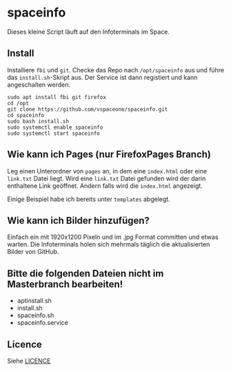 # spaceinfo

Dieses kleine Script läuft auf den Infoterminals im Space.

## Install
Installiere `fbi` und `git`. Checke das Repo nach `/opt/spaceinfo` aus und führe das `install.sh`-Skript aus. Der Service ist dann registiert und kann angeschalten werden.

```
sudo apt install fbi git firefox
cd /opt
git clone https://github.com/vspaceone/spaceinfo.git
cd spaceinfo
sudo bash install.sh
sudo systemctl enable spaceinfo
sudo systemctl start spaceinfo
```

## Wie kann ich Pages (nur FirefoxPages Branch)
Leg einen Unterordner von `pages` an, in dem eine `index.html` oder eine `link.txt` Datei liegt. Wird eine `link.txt` Datei gefunden wird der darin enthaltene Link geöffnet. Andern falls wird die `index.html` angezeigt.

Einige Beispiel habe ich bereits unter `templates` abgelegt.

## Wie kann ich Bilder hinzufügen?
Einfach ein mit 1920x1200 Pixeln und im .jpg Format committen und etwas warten. Die Infoterminals holen sich mehrmals täglich die aktualisierten Bilder von GitHub.

## Bitte die folgenden Dateien nicht im Masterbranch bearbeiten!

+ aptinstall.sh
+ install.sh
+ spaceinfo.sh
+ spaceinfo.service

## Licence
Siehe [LICENCE](LICENCE.md)
